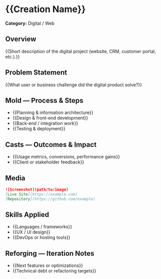 # {{Creation Name}}

**Category:** Digital / Web

## Overview
{{Short description of the digital project (website, CRM, customer portal, etc.).}}

## Problem Statement
{{What user or business challenge did the digital product solve?}}

## Mold — Process & Steps
- {{Planning & information architecture}}
- {{Design & front-end development}}
- {{Back-end / integration work}}
- {{Testing & deployment}}

## Casts — Outcomes & Impact
- {{Usage metrics, conversions, performance gains}}
- {{Client or stakeholder feedback}}

## Media
```markdown
![Screenshot](path/to/image)
[Live Site](https://example.com)
[Repository](https://github.com/example)
```

## Skills Applied
- {{Languages / frameworks}}
- {{UX / UI design}}
- {{DevOps or hosting tools}}

## Reforging — Iteration Notes
- {{Next features or optimizations}}
- {{Technical debt or refactoring targets}}
